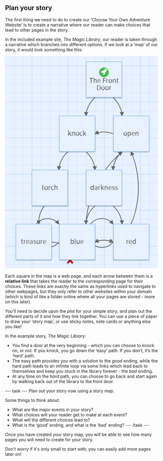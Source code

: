 ## Plan your story

The first thing we need to do to create our ‘Choose Your Own Adventure Website’ is to create a narrative where our reader can make choices that lead to other pages in the story.

In the included example site, *The Magic Library*, our reader is taken through a narrative which branches into different options. If we look at a ‘map’ of our story, it would look something like this:

![Story Map](images/story-map.png)

Each square in the map is a web page, and each arrow between them is a **relative link** that takes the reader to the corresponding page for their choices. These links are exactly the same as hyperlinks used to navigate to other webpages, but they only refer to other websites within your domain (which is kind of like a folder online where all your pages are stored - more on this later). 

You’ll need to decide upon the plot for your simple story, and plan out the different parts of it and how they link together. You can use a piece of paper to draw your ‘story map’, or use sticky notes, note cards or anything else you like!

In the example story, *The Magic Library*: 
+ You find a door at the very beginning -  which you can choose to knock on, or not. If you knock, you go down the ‘easy’ path. If you don’t, it’s the ‘hard’ path. 
+ The easy path provides you with a solution to the *good* ending, while the hard path leads to an infinite loop via some links which lead back to themselves and keep you stuck in the library forever - the *bad* ending.
+ At any time on the *hard* path, you can choose to go back and start again by walking back out of the library to the front door.

--- task ---
Plan out your story now using a story map. 

Some things to think about:

+ What are the major events in your story?
+ What choices will your reader get to make at each event?
+ What will the different choices lead to?
+ What is the ‘good’ ending, and what is the ‘bad’ ending?
--- /task ---

Once you have created your story map, you will be able to see how many pages you will need to create for your story. 

Don't worry if it's only small to start with; you can easily add more pages later on!
